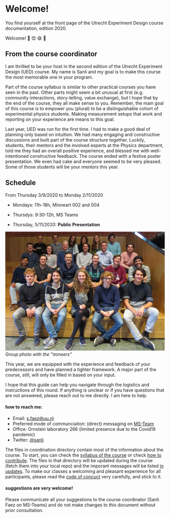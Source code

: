 # Welcome!

You find yourself at the front page of the Utrecht Experiment Design course documentation, edition 2020. 

Welcome! :confetti_ball: :heart_eyes: :smile: :confetti_ball:

## From the course coordinator
 
I am thrilled to be your host in the second edition of the Utrecht Experiment Design (UED) course. My name is Sanli and my goal is to make this course the most memorable one in your program.

Part of the course syllabus is similar to other practical courses you have seen in the past. Other parts might seem a bit unusual at first (e.g. community interactions, story-telling, value exchange), but I hope that by the end of the course, they all make sense to you. Remember, the main goal of this course is to empower you (plural) to be a distinguishable cohort of experimental physics students. Making measurement setups that work and reporting on your experience are means to this goal.

Last year, UED was run for the first time. I had to make a good deal of planning only based on intuition. We had many engaging and constructive discussions and built part of the course structure together. Luckily, students, their mentors and the involved experts at the Physics department, told me they had an overall positive experience, and blessed me with well-intentioned constructive feedback. The course ended with a festive poster presentation. We even had cake and everyone seemed to be very pleased. Some of those students will be your mentors this year. 

## Schedule
From Thursday 3/9/2020 to Monday 2/11/2020
+ Mondays: 11h-18h, Minneart 002 and 004
+ Thursdys: 9:30-12h, MS Teams

+ Thursday, 5/11/2020: __Public Presentation__

![cohort 2019](./images/UED2019_pioneers.JPG)
*Group photo with the "πoneers"*

This year, we are equipped with the experience and feedback of your predecessors and have planned a tighter framework. A major part of the course, still, will only be filled in based on your input. 

I hope that this guide can help you navigate through the logistics and instructions of this round. If anything is unclear or if you have questions that are not answered, please reach out to me directly. I am here to help.

#### how to reach me:
+ Email: s.faez@uu.nl 
+ Preferred mode of communciaiton: (direct) messaging on [MS-Team](https://teams.microsoft.com/l/team/19%3a4a388e116e894e4a9ec3a19e32c58294%40thread.tacv2/conversations?groupId=b36d7aae-63c5-44c9-a860-073e4ffd37ae&tenantId=d72758a0-a446-4e0f-a0aa-4bf95a4a10e7)
+ Office: Ornstein laboratory 266 (limited presence due to the Covid19 pandemic)
+ Twitter: [@sanli](https://twitter.com/sanli/)

The files in coordination directory contain most of the information about the course. To start, you can check the [syllabus of the course](Syllabus_2020.md) or check [how to contribute](CONTRIBUTING.md). The files in that directory will be updated during the course (fetch them into your local repo) and the imporant messages will be listed [in updates](UPDATES.md). To make our classes a welcoming and pleasant experience for all participants, please read the [code of concuct](CODE_OF_CONDUCT.md) very carefully, and stick to it.

#### suggestions are very welcome!
Please communicate all your suggestions to the course coordinator (Sanli Faez on MS-Teams) and do not make changes to this document without prior consultation.
